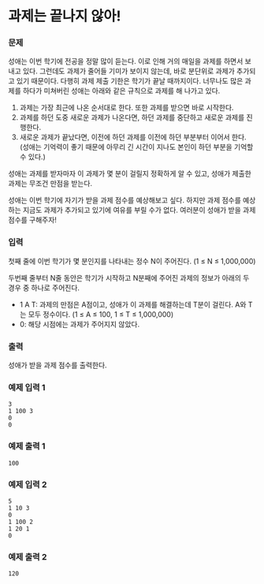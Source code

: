# 과제는 끝나지 않아!
### 문제 

성애는 이번 학기에 전공을 정말 많이 듣는다. 이로 인해 거의 매일을 과제를 하면서 보내고 있다. 그런데도 과제가 줄어들 기미가 보이지 않는데, 바로 분단위로 과제가 추가되고 있기 때문이다. 다행히 과제 제출 기한은 학기가 끝날 때까지이다. 너무나도 많은 과제를 하다가 미쳐버린 성애는 아래와 같은 규칙으로 과제를 해 나가고 있다.

1. 과제는 가장 최근에 나온 순서대로 한다. 또한 과제를 받으면 바로 시작한다.
2. 과제를 하던 도중 새로운 과제가 나온다면, 하던 과제를 중단하고 새로운 과제를 진행한다.
3. 새로운 과제가 끝났다면, 이전에 하던 과제를 이전에 하던 부분부터 이어서 한다. (성애는 기억력이 좋기 때문에 아무리 긴 시간이 지나도 본인이 하던 부분을 기억할 수 있다.)

성애는 과제를 받자마자 이 과제가 몇 분이 걸릴지 정확하게 알 수 있고, 성애가 제출한 과제는 무조건 만점을 받는다.

성애는 이번 학기에 자기가 받을 과제 점수를 예상해보고 싶다. 하지만 과제 점수를 예상하는 지금도 과제가 추가되고 있기에 여유를 부릴 수가 없다. 여러분이 성애가 받을 과제 점수를 구해주자!

### 입력

첫째 줄에 이번 학기가 몇 분인지를 나타내는 정수 N이 주어진다. (1 ≤ N ≤ 1,000,000)

두번째 줄부터 N줄 동안은 학기가 시작하고 N분째에 주어진 과제의 정보가 아래의 두 경우 중 하나로 주어진다.

- 1 A T: 과제의 만점은 A점이고, 성애가 이 과제를 해결하는데 T분이 걸린다. A와 T는 모두 정수이다. (1 ≤ A ≤ 100, 1 ≤ T ≤ 1,000,000)
- 0: 해당 시점에는 과제가 주어지지 않았다.

### 출력

성애가 받을 과제 점수를 출력한다.

### 예제 입력 1

~~~
3
1 100 3
0
0
~~~

### 예제 출력 1

~~~
100
~~~

### 예제 입력 2

~~~
5
1 10 3
0
1 100 2
1 20 1
0
~~~

### 예제 출력 2

~~~
120
~~~
